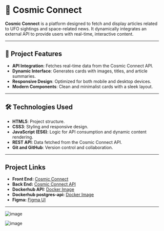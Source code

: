 # 🚀 Cosmic Connect

**Cosmic Connect** is a platform designed to fetch and display articles related to UFO sightings and space-related news. It dynamically integrates an external API to provide users with real-time, interactive content.

---

## 🌌 Project Features

- **API Integration**: Fetches real-time data from the Cosmic Connect API.
- **Dynamic Interface**: Generates cards with images, titles, and article summaries.
- **Responsive Design**: Optimized for both mobile and desktop devices.
- **Modern Components**: Clean and minimalist cards with a sleek layout.

---

## 🛠️ Technologies Used

- **HTML5**: Project structure.
- **CSS3**: Styling and responsive design.
- **JavaScript (ES6)**: Logic for API consumption and dynamic content rendering.
- **REST API**: Data fetched from the Cosmic Connect API.
- **Git and GitHub**: Version control and collaboration.

---

 ## Project Links  
- **Front End:** [Cosmic Connect](https://anneryshc.github.io/Final373Cosmic/)  
- **Back End:** [Cosmic Connect API](https://api.cosmic-connect.org/)  
- **Dockerhub API:** [Docker Image](https://hub.docker.com/r/jar285/drupal/tags)
- **Dockerhub postgres-api:** [Docker Image](https://hub.docker.com/r/jar285/postgres-api)  
- **Figma:** [Figma UI](https://www.figma.com/design/jQ8j0DIR8Vdsg82En3yxB2/UI-Project-Draft?node-id=0-1&t=JpHrC5zOXsNeDJEy-1)

---

![image](https://github.com/user-attachments/assets/f16335ad-15ca-45c3-aad3-e92205d6ab58)

![image](https://github.com/user-attachments/assets/c3976ebf-9bd9-4f5b-adc6-96c015be1130)


